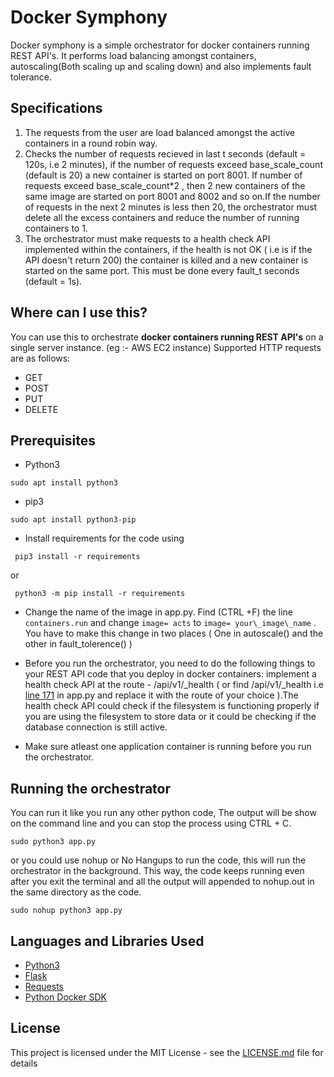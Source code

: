 # Docker Symphony

Docker symphony is a simple orchestrator for docker containers running REST API's. It performs load balancing amongst containers, autoscaling(Both scaling up and scaling down) and also implements fault tolerance.

## Specifications

1. The requests from the user are load balanced amongst the active containers in a round robin way.
2. Checks the number of requests recieved in last t seconds (default = 120s, i.e 2 minutes), if the number of requests exceed base\_scale\_count (default is 20) a new container is started on port 8001. If number of requests exceed base\_scale\_count\*2 , then 2 new containers of the same image are started on port 8001 and 8002 and so on.If the number of requests in the next 2 minutes is less then 20, the orchestrator must delete all the excess containers and reduce the number of running containers to 1.
3. The orchestrator must make requests to a health check API implemented within the containers, if the health is not OK ( i.e is if the API doesn't return 200) the container is killed and a new container is started on the same port. This must be done every fault_t seconds (default = 1s).

## Where can I use this?

You can use this to orchestrate  **docker containers running REST API's** on a single server instance. (eg :- AWS EC2 instance)
Supported HTTP requests are as follows:
- GET
- POST
- PUT
- DELETE

## Prerequisites 
- Python3
```
sudo apt install python3 
```
- pip3
``` 
sudo apt install python3-pip
 ```
- Install requirements for the code using 
```
 pip3 install -r requirements 
```
or 
```
 python3 -m pip install -r requirements 
```
- Change the name of the image in app.py. Find (CTRL +F) the line ``` containers.run ``` and change ``` image= acts ``` to ``` image= your\_image\_name ``` . You have to make this change in two places ( One in autoscale() and the other in fault_tolerence() )
- Before you run the orchestrator, you need to do the following things to your REST API code that you deploy in docker containers: implement a health check API at the route - /api/v1/_health ( or find /api/v1/_health i.e [line 171](https://github.com/wolfharan/docker-symphony/blob/2518bb795f291f837d0f58e15531d66884d78f0e/app.py#L171) in app.py and replace it with the route of your choice ).The health check API could check if the filesystem is functioning properly if you are using the filesystem to store data or it could be checking if the database connection is still active. 

- Make sure atleast one application container is running before you run the orchestrator. 



## Running the orchestrator

You can run it like you run any other python code, The output will be show on the command line and you can stop the process using CTRL + C.
```
sudo python3 app.py
```
or you could use nohup or No Hangups to run the code, this will run the orchestrator in the background. This way, the code keeps running even after you exit the terminal and all the output will appended to nohup.out in the same directory as the code.
```
sudo nohup python3 app.py
```

## Languages and Libraries Used

* [Python3](https://docs.python.org/3/) 
* [Flask](http://flask.pocoo.org/) 
* [Requests](https://pypi.org/project/requests/) 
* [Python Docker SDK](https://docker-py.readthedocs.io/en/stable/) 

## License

This project is licensed under the MIT License - see the [LICENSE.md](LICENSE.md) file for details



